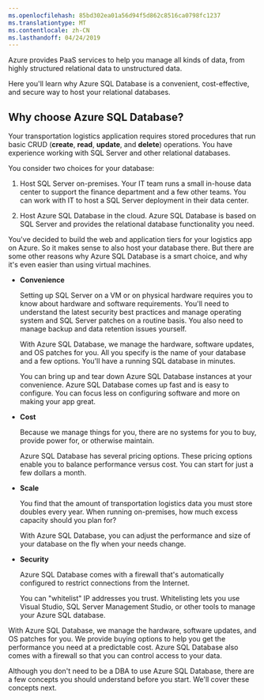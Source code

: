```yaml
---
ms.openlocfilehash: 85bd302ea01a56d94f5d862c8516ca0798fc1237
ms.translationtype: MT
ms.contentlocale: zh-CN
ms.lasthandoff: 04/24/2019
---
```

Azure provides PaaS services to help you manage all kinds of data, from highly structured relational data to unstructured data.

Here you'll learn why Azure SQL Database is a convenient, cost-effective, and secure way to host your relational databases.

## <a name="why-choose-azure-sql-database"></a>Why choose Azure SQL Database?

Your transportation logistics application requires stored procedures that run basic CRUD (**create**, **read**, **update**, and **delete**) operations. You have experience working with SQL Server and other relational databases.

You consider two choices for your database:

1. Host SQL Server on-premises. Your IT team runs a small in-house data center to support the finance department and a few other teams. You can work with IT to host a SQL Server deployment in their data center.

1. Host Azure SQL Database in the cloud. Azure SQL Database is based on SQL Server and provides the relational database functionality you need.

You've decided to build the web and application tiers for your logistics app on Azure. So it makes sense to also host your database there. But there are some other reasons why Azure SQL Database is a smart choice, and why it's even easier than using virtual machines.

- **Convenience**

    Setting up SQL Server on a VM or on physical hardware requires you to know about hardware and software requirements. You'll need to understand the latest security best practices and manage operating system and SQL Server patches on a routine basis. You also need to manage backup and data retention issues yourself.

    With Azure SQL Database, we manage the hardware, software updates, and OS patches for you. All you specify is the name of your database and a few options. You'll have a running SQL database in minutes.

    You can bring up and tear down Azure SQL Database instances at your convenience. Azure SQL Database comes up fast and is easy to configure. You can focus less on configuring software and more on making your app great.

- **Cost**

    Because we manage things for you, there are no systems for you to buy, provide power for, or otherwise maintain.

    Azure SQL Database has several pricing options. These pricing options enable you to balance performance versus cost. You can start for just a few dollars a month.

- **Scale**

    You find that the amount of transportation logistics data you must store doubles every year. When running on-premises, how much excess capacity should you plan for?

    With Azure SQL Database, you can adjust the performance and size of your database on the fly when your needs change.

- **Security**

    Azure SQL Database comes with a firewall that's automatically configured to restrict connections from the Internet.

    You can "whitelist" IP addresses you trust. Whitelisting lets you use Visual Studio, SQL Server Management Studio, or other tools to manage your Azure SQL database.

With Azure SQL Database, we manage the hardware, software updates, and OS patches for you. We provide buying options to help you get the performance you need at a predictable cost. Azure SQL Database also comes with a firewall so that you can control access to your data.

Although you don't need to be a DBA to use Azure SQL Database, there are a few concepts you should understand before you start. We'll cover these concepts next.
